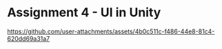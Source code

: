 # Assignment 4 - UI in Unity

https://github.com/user-attachments/assets/4b0c511c-f486-44e8-81c4-620dd69a31a7

